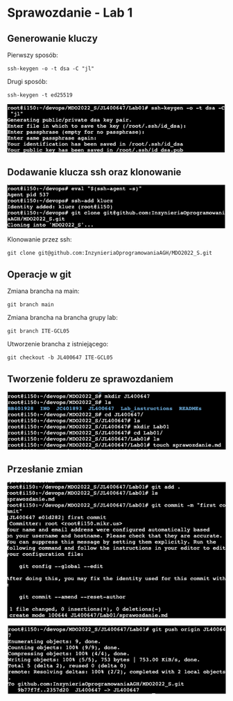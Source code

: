 # Sprawozdanie - Lab 1
## Generowanie kluczy

Pierwszy sposób:
```
ssh-keygen -o -t dsa -C "jl"
```
Drugi sposób:
```
ssh-keygen -t ed25519
```
<img src="4.png"  
alt="Tworzenie klucza ssh">
## Dodawanie klucza ssh oraz klonowanie 

<img src="1.png"  
alt="Dodawanie klucza ssh">


Klonowanie przez ssh:
```
git clone git@github.com:InzynieriaOprogramowaniaAGH/MDO2022_S.git
```

## Operacje w git

Zmiana brancha na main:
```
git branch main
```
Zmiana brancha na brancha grupy lab:
```
git branch ITE-GCL05
```
Utworzenie brancha z istniejącego:
```
git checkout -b JL400647 ITE-GCL05
```

## Tworzenie folderu ze sprawozdaniem

<img src="2.png"  
alt="Tworzenie folderu i sprawozdania">
## Przesłanie zmian
<img src="3.png"  
alt="git commit">

<img src="5.png"  
alt="git push">